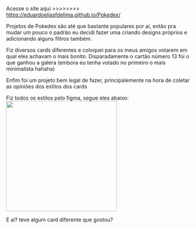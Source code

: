 Acesse o site aqui >>>>>>>> https://eduardoeliasfdelima.github.io/Pokedex/

Projetos de Pokedex são até que bastante populares por aí, então pra mudar um pouco o padrão eu decidi fazer uma criando designs próprios e adicionando alguns filtros também. 

Fiz diversos cards diferentes e coloquei para os meus amigos votarem em qual eles achavam o mais bonito. 
Disparadamente o cartão número 13 foi o que ganhou a galera (embora eu tenha votado no primeiro o mais minimalista hahaha)

Enfim foi um projeto bem legal de fazer, principalemente na hora de coletar as opiniões dos estilos dos cards

Fiz todos os estilos pelo figma, segue eles abaixo:
<img src="https://github.com/user-attachments/assets/793cc378-819a-4fbf-864c-cf4e31d1b2fa" width="300">

E ai? teve algum card diferente que gostou?

